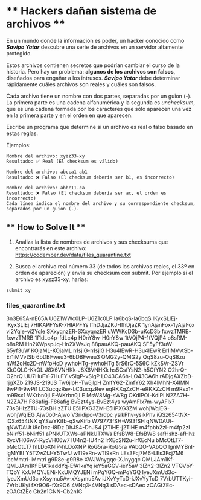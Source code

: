 # ** Hackers dañan sistema de archivos **

En un mundo donde la información es poder, un hacker conocido como **_Savipo Yatar_** descubre una serie de archivos en un servidor altamente protegido.

Estos archivos contienen secretos que podrían cambiar el curso de la historia. Pero hay un problema: **algunos de los archivos son falsos**, diseñados para engañar a los intrusos. **_Savipo Yatar_** debe determinar rápidamente cuáles archivos son reales y cuáles son falsos.

Cada archivo tiene un nombre con dos partes, separadas por un guion (-). La primera parte es una cadena alfanumérica y la segunda es _unchecksum_, que es una cadena formada por los caracteres que sólo aparecen una vez en la primera parte y en el orden en que aparecen.

Escribe un programa que determine si un archivo es real o falso basado en estas reglas.

Ejemplos:

```
Nombre del archivo: xyzz33-xy
Resultado: ✅ Real (El checksum es válido)

Nombre del archivo: abcca1-ab1
Resultado: ❌ Falso (El checksum debería ser b1, es incorrecto)

Nombre del archivo: abbc11-ca
Resultado: ❌ Falso (El checksum debería ser ac, el orden es incorrecto)
Cada línea indica el nombre del archivo y su correspondiente checksum, separados por un guion (-).
```

## ** How to Solve It **

1. Analiza la lista de nombres de archivos y sus checksums que encontrarás en este archivo: https://codember.dev/data/files_quarantine.txt

2. Busca el archivo real número 33 (de todos los archivos reales, el 33º en orden de apareción) y envía su checksum con submit. Por ejemplo si el archivo es xyzz33-xy, harías:

```
submit xy
```

### files_quarantine.txt

3n3E65A-nE65A
U6Z1WWc0LP-U6Z1c0LP
la6bqS-la6bqS
lKyxSLIEj-lKyxSLIEj
7HIKAPFYsK-7HIAPFYs
IfhDJjaZKJ-IfhDjaZK
1ynAjanFox-1yAjaFox
vi2Yqle-vi2Yqle
SXxyqnzER-SXxyqnzER
uWWKcD3b-uKcD3b
fxwzTMRB-fxwzTMRB
1f1dLc4p-fdLc4p
H0nY8w-H0nY8w
1tVQjP4-1tVQjP4
o8sRM-o8sRM
Hn2XWpspJq-Hn2XWsJq
88pauAKQ-pauAKQ
SF5yFf3uW-S5yf3uW
KOjaML-KOjaML
n1sjIG-n1sjIG
H3u4IEwR-H3u4IEwR
Er1iMVvtSb-Er1iMVvtSb
6bDBFweu3-6bDBFweu3
QMG2y-QMG2y
QqS8zu-QqS8zu
nWf2oHc2D-nWfoHcD
ywhoHTg-ywhoHTg
5rS6rC-5S6C
kZkSVr-ZSVr
KkGQLG-KkQL
J8X6VNHKk-J8X6VNHKk
hs5CsfYsN2-h5CfYN2
O2hrQ-O2hrQ
UU7HuFY-7HuFY
vSlgP-vSlgP
LO43CA6h-LO43CA6h
rADjgAXZbD-rjgXZb
219JS-219JS
Tw6jlpH-Tw6jlpH
ZmfY62-ZmfY62
Xh4lMhN-X4lMN
9wPi1-9wPi1
LC3ucqzRev-LC3ucqzRev
eqRKXqZzCH-eRKXZzCH
m9Rsx1-m9Rsx1
WKrbn0jLE-WKrbn0jLE
MsW8Mg-sW8g
OKdIPOl-KdIPl
N2ZA7H-N2ZA7H
F86afig-F86afig
BvEzt4ys-BvEzt4ys
wyAmFlx7m-wyAFlx7
73sBHIzZTU-73sBHIzZTU
E5liPXG3ZM-E5liPXG3ZM
wohjWqIEG-wohjWqIEG
Ajw0o0-Ajwo
V3ridipc-V3rdpc
ysikPhv-ysikPhv
iQSz654tNX-iQSz654tNX
qYSwYKifb-qSwKifb
W79773fSH-W93fSH
qNWDAUt-qNWDAUt
i8cDcz-i8Dz
DhJS4-DhJS4
j2TiHE-j2TiHE
m4fpbb2zI-m4fp2zI
bNirf51-bNirf51
aPNkUTXWs-aPNkUTXWs
EfsBW8-EfsBW8
safHshz-afHhz
RycVH06w7-RycVH06w7
IU4n2-IU4n2
lrXEc2N2u-lrXEcNu
bMcOtLT7-bMcOtLT7
hILDoXNIP-hLDoXNP
RoG5ra-RoG5ra
VAbQO-VAbQO
lgnMYBnI-lgMYBI
Y5TZwZfJ-Y5TwfJ
wTI9xRn-wTI9xRn
LEs3Fcj7M6-LEs3Fcj7M6
iccMmtrl-iMmtrl
g9R8e-g9R8e
XWJWnygqc-XJnygqc
QMLJAm1Kf-QMLJAm1Kf
EfA1kaddYq-EfA1kaYq
ieY5aGGV-ieY5aV
3lZn2-3lZn2
VTQVbY-TQbY
KxUMQYJENi-KxUMQYJENi
mPqYGQ-mPqYGQ
IyeJXmUd3c-IyeJXmUd3c
xXsymu5Av-xXsymu5Av
iJXvYyTcD-iJXvYyTcD
7VrbUTTKyi-7VrbUKyi
fXr9O6-fXr9O6
4VNq3-4VNq3
sDAec-sDAec
zOAGtZEc-zOAGtZEc
Cb2n1GNN-Cb2n1G